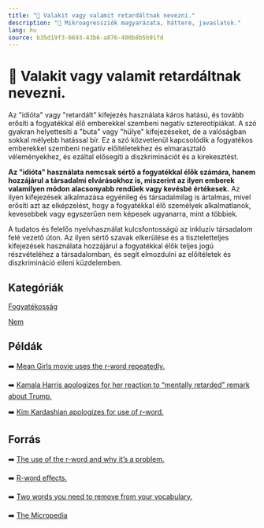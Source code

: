 ```yaml
---
title: "🚫 Valakit vagy valamit retardáltnak nevezni."
description: "🚫 Mikroagressziók magyarázata, háttere, javaslatok."
lang: hu
source: b35d19f3-6693-43b6-a876-400b8b5b91fd
---
```


<div class="wiki-content agression-title">

# 🚫 Valakit vagy valamit retardáltnak nevezni.

Az "idióta" vagy "retardált" kifejezés használata káros hatású, és tovább erősíti a fogyatékkal élő emberekkel szembeni negatív sztereotípiákat. A szó gyakran helyettesíti a "buta" vagy "hülye" kifejezéseket, de a valóságban sokkal mélyebb hatással bír. Ez a szó közvetlenül kapcsolódik a fogyatékos emberekkel szembeni negatív előítéletekhez és elmarasztaló véleményekhez, és ezáltal elősegíti a diszkriminációt és a kirekesztést.

**Az "idióta" használata nemcsak sértő a fogyatékkal élők számára, hanem hozzájárul a társadalmi elvárásokhoz is, miszerint az ilyen emberek valamilyen módon alacsonyabb rendűek vagy kevésbé értékesek.** Az ilyen kifejezések alkalmazása egyénileg és társadalmilag is ártalmas, mivel erősíti azt az elképzelést, hogy a fogyatékkal élő személyek alkalmatlanok, kevesebbek vagy egyszerűen nem képesek ugyanarra, mint a többiek.

A tudatos és felelős nyelvhasználat kulcsfontosságú az inkluzív társadalom felé vezető úton. Az ilyen sértő szavak elkerülése és a tiszteletteljes kifejezések használata hozzájárul a fogyatékkal élők teljes jogú részvételéhez a társadalomban, és segít elmozdulni az előítéletek és diszkrimináció elleni küzdelemben.


<div class="categories">

## Kategóriák

[Fogyatékosság](/#/entry?id=kor)

[Nem](/#/entry?id=nem)

</div>

## Példák

➡️ [Mean Girls movie uses the r-word repeatedly.](https://gnds1252016.wordpress.com/2016/02/01/the-display-of-disabilities-in-mean-girls/ )

➡️ [Kamala Harris apologizes for her reaction to “mentally retarded” remark about Trump.](https://www.nytimes.com/2019/09/08/us/kamala-harris-trump-apologizes.html )

➡️ [Kim Kardashian apologizes for use of r-word.](https://www.usatoday.com/story/life/people/2018/11/01/kim-kardashian-west-sorry-using-derogatory-term-over-costume/1851859002/)

## Forrás

➡️ [The use of the r-word and why it’s a problem.](https://www.bu.edu/wheelock/the-use-of-the-r-word-and-why-its-a-problem/)

➡️ [R-word effects.]( https://www.spreadtheword.global/resource-archive/r-word-effects)

➡️ [Two words you need to remove from your vocabulary.](https://www.aruma.com.au/about-us/blog/two-words-you-need-to-remove-from-your-vocabulary)

➡️ [The Micropedia](https://www.themicropedia.org/)


</div>